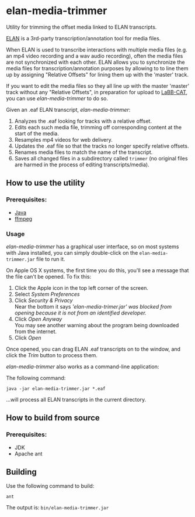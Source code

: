 # elan-media-trimmer

Utility for trimming the offset media linked to ELAN transcripts.

[ELAN](https://archive.mpi.nl/tla/elan)
is a 3rd-party transcription/annotation tool for media files.

When ELAN is used to transcribe interactions with multiple media files (e.g. an mp4 video
recording and a wav audio recording), often the media files are not synchronized with each
other. ELAN allows you to synchronize the media files for transcription/annotation
purposes by allowing to to line them up by assigning "Relative Offsets" for lining them up
with the 'master' track.

If you want to edit the media files so they all line up with the master 'master' track
without any "Relative Offsets", in preparation for upload to
[LaBB-CAT](https://labbcat.canterbury.ac.nz/),
you can use *elan-media-trimmer* to do so. 

Given an .eaf ELAN transcript, *elan-media-trimmer*:
1. Analyzes the .eaf looking for tracks with a relative offset.
2. Edits each such media file, trimming off corresponding content at the start of the media.
3. Resamples mp4 videos for web delivery.
4. Updates the .eaf file so that the tracks no longer specify relative offsets.
5. Renames media files to match the name of the transcript.
6. Saves all changed files in a subdirectory called `trimmer` (no original files are
   harmed in the process of editing transcripts/media).

## How to use the utility

### Prerequisites:

* [Java](https://www.java.com/)
* [ffmpeg](https://ffmpeg.org/)

### Usage

*elan-media-trimmer* has a graphical user interface, so on most systems with Java
installed, you can simply double-click on the `elan-media-trimmer.jar` file to run it.

On Apple OS X systems, the first time you do this, you'll see a message that the file
can't be opened. To fix this:

1. Click the Apple icon in the top left corner of the screen.
2. Select *System Preferences*
3. Click *Security & Privacy*  
      Near the bottom it says *'elan-media-trimer.jar' was blocked from opening because it
      is not from an identified developer.*
4. Click *Open Anyway*  
      You may see another warning about the program being downloaded from the internet.
5. Click *Open*

Once opened, you can drag ELAN .eaf transcripts on to the window, and click the *Trim*
button to process them.

*elan-media-trimmer* also works as a command-line application:

The following command:

```
java -jar elan-media-trimmer.jar *.eaf
```

...will process all ELAN transcripts in the current directory.

## How to build from source

### Prerequisites:

* JDK
* Apache ant

## Building

Use the following command to build:

```
ant
```

The output is:
`bin/elan-media-trimmer.jar`
